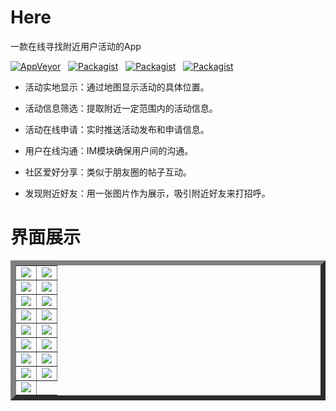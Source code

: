 # Here
一款在线寻找附近用户活动的App

[![AppVeyor](https://img.shields.io/appveyor/ci/gruntjs/grunt.svg)](https://github.com/old-traveler/Here)&nbsp;&nbsp;
[![Packagist](https://img.shields.io/packagist/dt/doctrine/orm.svg)](https://pan.baidu.com/s/14ZptwMeYOEo17Vl2qRT7tQ)&nbsp;&nbsp;
[![Packagist](https://img.shields.io/badge/API-25+-blue.svg)](https://github.com/old-traveler/Here)&nbsp;&nbsp;
[![Packagist](https://img.shields.io/badge/Version-1.0.0-green.svg)](https://github.com/old-traveler/Here)


* 活动实地显示：通过地图显示活动的具体位置。

* 活动信息筛选：提取附近一定范围内的活动信息。

* 活动在线申请：实时推送活动发布和申请信息。

* 用户在线沟通：IM模块确保用户间的沟通。

* 社区爱好分享：类似于朋友圈的帖子互动。

* 发现附近好友：用一张图片作为展示，吸引附近好友来打招呼。

# 界面展示

<table border="8">
    <tr>
        <td><img  src="https://github.com/old-traveler/Here/blob/master/img/S80312-163028.jpg"/></td>
        <td><img  src="https://github.com/old-traveler/Here/blob/master/img/S80312-163039.jpg"/></td>
    </tr>
    <tr>
        <td><img  src="https://github.com/old-traveler/Here/blob/master/img/S80312-163045.jpg"/></td>
        <td><img  src="https://github.com/old-traveler/Here/blob/master/img/S80312-163058.jpg"/></td>
    </tr>
    <tr>
        <td><img  src="https://github.com/old-traveler/Here/blob/master/img/S80312-163122.jpg"/></td>
        <td><img  src="https://github.com/old-traveler/Here/blob/master/img/S80312-163228.jpg"/></td>
    </tr>
    <tr>
        <td><img  src="https://github.com/old-traveler/Here/blob/master/img/S80312-163242.jpg"/></td>
        <td><img  src="https://github.com/old-traveler/Here/blob/master/img/S80312-163358.jpg"/></td>
    </tr>
    <tr>
        <td><img  src="https://github.com/old-traveler/Here/blob/master/img/S80312-163430.jpg"/></td>
        <td><img  src="https://github.com/old-traveler/Here/blob/master/img/S80312-163438.jpg"/></td>
    </tr>
    <tr>
        <td><img  src="https://github.com/old-traveler/Here/blob/master/img/S80312-163508.jpg"/></td>
        <td><img  src="https://github.com/old-traveler/Here/blob/master/img/S80312-163624.jpg"/></td>
    </tr>
    <tr>
        <td><img  src="https://github.com/old-traveler/Here/blob/master/img/S80312-163637.jpg"/></td>
        <td><img  src="https://github.com/old-traveler/Here/blob/master/img/S80312-163855.jpg"/></td>
    </tr>
    <tr>
        <td><img  src="https://github.com/old-traveler/Here/blob/master/img/S80312-164610.jpg"/></td>
        <td><img  src="https://github.com/old-traveler/Here/blob/master/img/S80312-164647.jpg"/></td>
    </tr>
    <tr>
        <td><img  src="https://github.com/old-traveler/Here/blob/master/img/S80312-164703.jpg"/></td>
    </tr>
</table>


